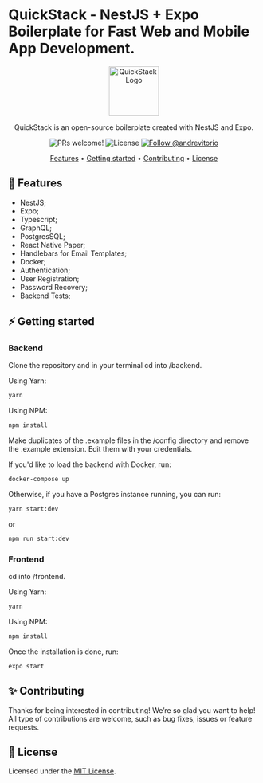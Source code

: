 # QuickStack - NestJS + Expo Boilerplate for Fast Web and Mobile App Development.

<p align="center">
  <img src="https://i.imgur.com/Py3TqjM.png" alt="QuickStack Logo" width="100">
</p>

<p align="center">
  QuickStack is an open-source boilerplate created with NestJS and Expo. 
</p>

<p align="center">
  <img src="https://img.shields.io/badge/PRs-welcome-%233a1ae7.svg" alt="PRs welcome!" />

  <img alt="License" src="https://img.shields.io/badge/license-MIT-%233a1ae7">

  <a href="https://twitter.com/intent/follow?screen_name=andrevitorio">
    <img src="https://img.shields.io/twitter/follow/andrevitorio?style=social" alt="Follow @andrevitorio" />
  </a>
</p>

<p align="center">
  <a href="#-features">Features</a> •
  <a href="#%EF%B8%8F-getting-started">Getting started</a> •
  <a href="#-contributing">Contributing</a> •
  <a href="#-license">License</a>
</p>

## 🚀 Features

- NestJS;
- Expo;
- Typescript;
- GraphQL;
- PostgresSQL;
- React Native Paper;
- Handlebars for Email Templates;
- Docker;
- Authentication;
- User Registration;
- Password Recovery;
- Backend Tests;

## ⚡️ Getting started

### Backend
Clone the repository and in your terminal cd into /backend.

Using Yarn:

```sh
yarn
```

Using NPM:

```sh
npm install
```

Make duplicates of the .example files in the /config directory and remove the .example extension.
Edit them with your credentials.

If you'd like to load the backend with Docker, run:

```sh
docker-compose up
```

Otherwise, if you have a Postgres instance running, you can run:

```sh
yarn start:dev
```

or

```sh
npm run start:dev
```

### Frontend

cd into /frontend.

Using Yarn:

```sh
yarn
```

Using NPM:

```sh
npm install
```
Once the installation is done, run:
```sh
expo start
```

## ✨ Contributing

Thanks for being interested in contributing! We’re so glad you want to help! All type of contributions are welcome, such as bug fixes, issues or feature requests.

## 📝 License

Licensed under the [MIT License](./LICENSE).
